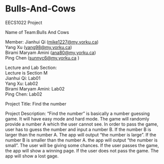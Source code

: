 # Bulls-And-Cows
EECS1022 Project

Name of Team:Bulls And Cows

Member:
Jianhui Qi (mike1227@my.yorku.ca)  
Yang Xu (yang98@my.yorku.ca)  
Birami Maryam Amini (ana80@my.yorku.ca)  
Ping Chen (sunnyc6@my.yorku.ca )  

Lecture and Lab Section:  
Lecture is Section M  
Jianhui Qi: Lab01  
Yang Xu: Lab02  
Birami Maryam Amini: Lab02  
Ping Chen: Lab02  

Project Title: Find the number

Project Description: “Find the number” is basically a number guessing game. It will have easy mode and hard mode. The game will randomly provide a number A which the user cannot see. In order to pass the game, user has to guess the number and input a number B. If the number B is larger than the number A. The app will output “the number is large”. If the number B is smaller than the number A. the app will output “the number is small”. The user will be giving some chances. If the user passes the game, the app will show a winning page. If the user does not pass the game. The app will show a lost gage.
